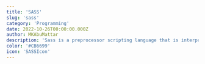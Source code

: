 ```yaml
---
title: 'SASS'
slug: 'sass'
category: 'Programming'
date: 2022-10-26T00:00:00.000Z
author: MKAbuMattar
description: 'Sass is a preprocessor scripting language that is interpreted or compiled into Cascading Style Sheets (CSS).'
color: '#CB6699'
icon: 'SASSIcon'
---
```

